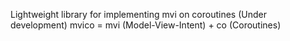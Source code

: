 Lightweight library for implementing mvi on coroutines (Under development)
mvico = mvi (Model-View-Intent) + co (Coroutines)
